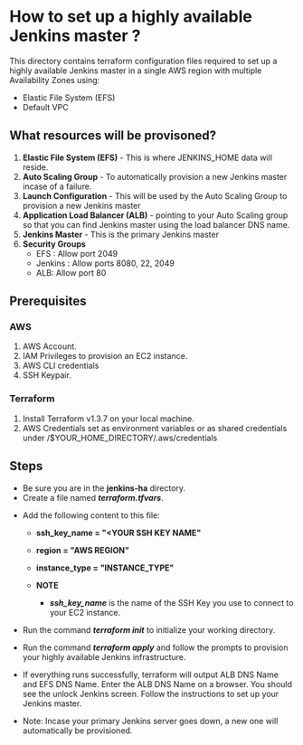 # How to set up a highly available Jenkins master ?
This directory contains terraform configuration files required
to set up a highly available Jenkins master in a single AWS region 
with multiple Availability Zones using: 
- Elastic File System (EFS)
- Default VPC

## What resources will be provisoned?
1. **Elastic File System (EFS)** - This is where JENKINS_HOME data will reside. 
2. **Auto Scaling Group** - To automatically provision a new Jenkins master incase of a failure.
3. **Launch Configuration** - This will be used by the Auto Scaling Group to provision a new Jenkins master
4. **Application Load Balancer (ALB)** - pointing to your Auto Scaling group so that you can find Jenkins master 
   using the load balancer DNS name.
5. **Jenkins Master** - This is the primary Jenkins master
4. **Security Groups** 
   - EFS : Allow port 2049
   - Jenkins : Allow ports 8080, 22, 2049
   - ALB: Allow port 80

## Prerequisites

### AWS
1. AWS Account. 
2. IAM Privileges to provision an EC2 instance.
3. AWS CLI credentials
4. SSH Keypair.

### Terraform
1. Install Terraform v1.3.7 on your local machine.
2. AWS Credentials set as environment variables or as shared credentials under /$YOUR_HOME_DIRECTORY/.aws/credentials


## Steps
* Be sure you are in the **jenkins-ha** directory.
* Create a file named ***terraform.tfvars***.
- Add the following content to this file:
    - **ssh_key_name = "<YOUR SSH KEY NAME"**
    - **region = "AWS REGION"**
    - **instance_type = "INSTANCE_TYPE"**

    - **NOTE**
        - ***ssh_key_name*** is the name of the SSH Key you use to connect to your EC2 instance.

* Run the command ***terraform init*** to initialize your working directory.

* Run the command ***terraform apply*** and follow the prompts to provision your highly available Jenkins infrastructure.

* If everything runs successfully, terraform will output ALB DNS Name and EFS DNS Name. 
  Enter the ALB DNS Name on a browser. You should see the unlock Jenkins screen. Follow the instructions to set up your 
  Jenkins master.

* Note: Incase your primary Jenkins server goes down, a new one will automatically be provisioned.
